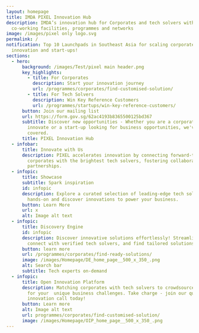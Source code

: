 ```yaml
---
layout: homepage
title: IMDA PIXEL Innovation Hub
description: IMDA’s innovation hub for Corporates and tech solvers with
  co-working facilities, programmes and networks
image: /images/pixel only logo.svg
permalink: /
notification: Top 10 Launchpads in Southeast Asia for scaling corporate
  innovation and start-ups!
sections:
  - hero:
      background: /images/Test/pixel main header.png
      key_highlights:
        - title: For Corporates
          description: Start your innovation journey
          url: /programmes/corporates/find-customised-solution/
        - title: For Tech Solvers
          description: Win Key Reference Customers
          url: /programmes/startups/win-key-reference-customers/
      button: Join our mailing list
      url: https://form.gov.sg/62ac4193b8365500125bd367
      subtitle: Discover new opportunities - Whether you are a corporate looking to
        innovate or a start-up looking for business opportunities, we've got you
        covered.
      title: PIXEL Innovation Hub
  - infobar:
      title: Innovate with Us
      description: PIXEL accelerates innovation by connecting forward-thinking
        corporates with the brightest tech solvers, fostering collaborative
        partnerships.
  - infopic:
      title: Showcase
      subtitle: Spark inspiration
      id: infopic
      description: Explore a curated selection of leading-edge tech solutions. Get
        hands-on and discover innovations to power your business.
      button: Learn More
      url: x
      alt: Image alt text
  - infopic:
      title: Discovery Engine
      id: infopic
      description: Discover innovative solutions effortlessly! Streamline your search,
        connect with verified tech solvers, and find tailored solutions.
      button: learn more
      url: /programmes/corporates/find-ready-solutions/
      image: /images/Homepage/DE_home_page__500_x_350_.png
      alt: Search bar
      subtitle: Tech experts on-demand
  - infopic:
      title: Open Innovation Platform
      description: Matching corporates with tech solvers to crowdsource for solutions
        for your  unique business challenges. Take charge - join our quarterly
        innovation call today!
      button: Learn more
      alt: Image alt text
      url: programmes/corporates/find-customised-solution/
      image: /images/Homepage/OIP_home_page__500_x_350_.png
---
```


